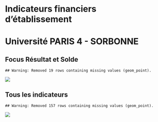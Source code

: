 Indicateurs financiers d’établissement
================

# Université PARIS 4 - SORBONNE

## Focus Résultat et Solde

    ## Warning: Removed 19 rows containing missing values (geom_point).

![](université_paris_4___sorbonne_files/figure-gfm/etab.focus-1.png)<!-- -->

## Tous les indicateurs

    ## Warning: Removed 157 rows containing missing values (geom_point).

![](université_paris_4___sorbonne_files/figure-gfm/etab-1.png)<!-- -->
